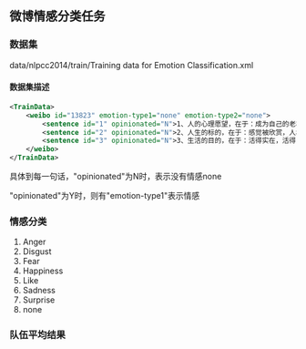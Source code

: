 
## 微博情感分类任务

### 数据集

data/nlpcc2014/train/Training data for Emotion Classification.xml 

#### 数据集描述
```xml
<TrainData>
    <weibo id="13823" emotion-type1="none" emotion-type2="none">
        <sentence id="1" opinionated="N">1、人的心理愿望，在于：成为自己的老板，掌握自己的命运，主宰自己的时间，创造自己的快乐，追求自己的幸福。</sentence>
        <sentence id="2" opinionated="N">2、人生的标的，在于：感觉被欣赏，人格被尊重，成就被肯定，生而能尽欢，死而能无憾。</sentence>
        <sentence id="3" opinionated="N">3、生活的目的，在于：活得实在，活得自在，活出健康，活出品味，活出快乐，活出豪气,活出尊言.</sentence>
    </weibo>
</TrainData>
```
具体到每一句话，"opinionated"为N时，表示没有情感none

"opinionated"为Y时，则有"emotion-type1"表示情感

### 情感分类

1. Anger
2. Disgust
3. Fear
4. Happiness
5. Like
6. Sadness
7. Surprise
8. none

### 队伍平均结果
